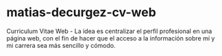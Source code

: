 # matias-decurgez-cv-web
Curriculum Vitae Web - La idea es centralizar el perfil profesional en una página web, con el fin de hacer que el acceso a la información sobre mí y mi carrera sea más sencillo y cómodo.
